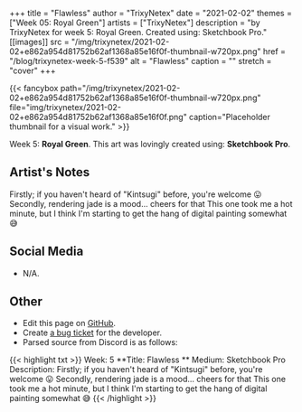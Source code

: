 +++
title =       "Flawless"
author =      "TrixyNetex"
date =        "2021-02-02"
themes =      ["Week 05: Royal Green"]
artists =     ["TrixyNetex"]
description = "by TrixyNetex for week 5: Royal Green. Created using: Sketchbook Pro."
[[images]]
      src = "/img/trixynetex/2021-02-02+e862a954d81752b62af1368a85e16f0f-thumbnail-w720px.png"
      href = "/blog/trixynetex-week-5-f539"
      alt = "Flawless"
      caption = ""
      stretch = "cover"
+++


{{< fancybox path="/img/trixynetex/2021-02-02+e862a954d81752b62af1368a85e16f0f-thumbnail-w720px.png" file="img/trixynetex/2021-02-02+e862a954d81752b62af1368a85e16f0f.png" caption="Placeholder thumbnail for a visual work." >}}


Week 5: **Royal Green**. This art was lovingly created using: **Sketchbook Pro**.

## Artist's Notes

Firstly;  if you haven't heard of "Kintsugi" before, you're welcome 😛
Secondly, rendering jade is a mood... cheers for that
This one took me a hot minute, but I think I'm starting to get the hang of digital painting somewhat 😅

## Social Media

- N/A.

## Other

- Edit this page on [GitHub](https://github.com/teaminkling/web-refresh/edit/main/content/blog/trixynetex-week-5-f539.md).
- Create [a bug ticket](https://github.com/teaminkling/web-refresh/issues/new?assignees=&labels=bug&template=problem-report.md&title=) for the developer.
- Parsed source from Discord is as follows:

{{< highlight txt >}}
Week: 5
**Title:  Flawless **
Medium: Sketchbook Pro
Description: Firstly;  if you haven't heard of "Kintsugi" before, you're welcome 😛
Secondly, rendering jade is a mood... cheers for that
This one took me a hot minute, but I think I'm starting to get the hang of digital painting somewhat 😅
{{< /highlight >}}